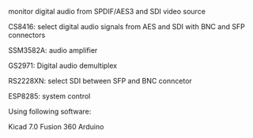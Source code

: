 monitor digital audio from SPDIF/AES3 and SDI video source

  CS8416:  select digital audio signals from AES and SDI with BNC and SFP connectors

  SSM3582A:  audio amplifier

  GS2971:  Digital audio demultiplex

  RS2228XN:  select SDI between SFP and BNC conncetor

  ESP8285:  system control


Using following software:

  Kicad 7.0 
  Fusion 360
  Arduino
